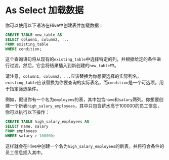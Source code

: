 # As Select 加载数据

你可以使用以下语法在Hive中创建表并加载数据：

```sql
CREATE TABLE new_table AS
SELECT column1, column2, ...
FROM existing_table
WHERE condition;
```

这个查询语句将从现有的`existing_table`中选择特定的列，并根据给定的条件进行过滤。然后，它会将结果插入到新创建的`new_table`中。

请注意，`column1, column2, ...`应该替换为你想要选择的实际列名，`existing_table`应该替换为你要查询的实际表名，而`condition`是一个可选项，用于指定筛选条件。

例如，假设你有一个名为`employees`的表，其中包含`name`和`salary`两列。你想要创建一个新表`high_salary_employees`，其中只包含薪水高于100000的员工信息，你可以执行以下操作：

```sql
CREATE TABLE high_salary_employees AS
SELECT name, salary
FROM employees
WHERE salary > 100000;
```

这样就会在Hive中创建一个名为`high_salary_employees`的新表，并将符合条件的员工信息插入其中。

